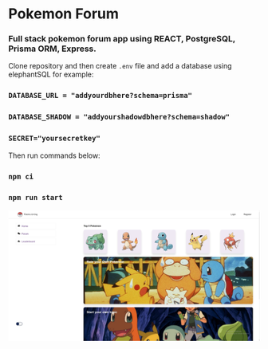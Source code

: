 # Pokemon Forum
### Full stack pokemon forum app using REACT, PostgreSQL, Prisma ORM, Express.

Clone repository and then create ```.env``` file and add a database using elephantSQL for example:

### ``` DATABASE_URL = "addyourdbhere?schema=prisma" ```
### ``` DATABASE_SHADOW = "addyourshadowdbhere?schema=shadow" ```
### ``` SECRET="yoursecretkey" ```

Then run commands below:

### ```npm ci ```
### ```npm run start```

![alt text](./readmeImages/e4919d770ee44a314bd5bb584f6d05d9.jpg)

